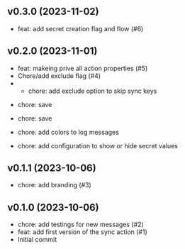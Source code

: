 ## v0.3.0 (2023-11-02)


- feat: add secret creation flag and flow (#6)

## v0.2.0 (2023-11-01)


- feat: makeing prive all action properties (#5)
- Chore/add exclude flag (#4)
- * chore: add exclude option to skip sync keys

* chore: save

* chore: save

* chore: add colors to log messages

* chore: add configuration to show or hide secret values

## v0.1.1 (2023-10-06)


- chore: add branding (#3)

## v0.1.0 (2023-10-06)


- chore: add testings for new messages (#2)
- feat: add first version of the sync action (#1)
- Initial commit
